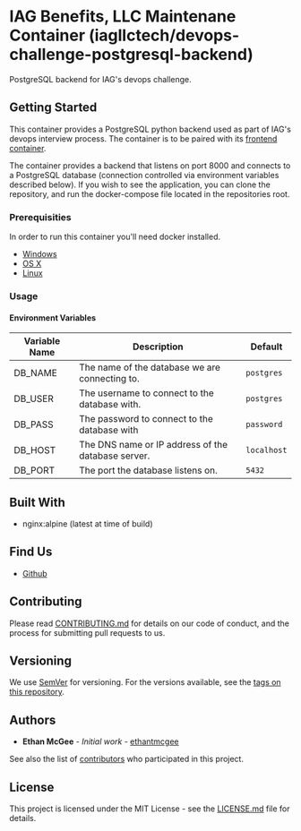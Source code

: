 # IAG Benefits, LLC Maintenane Container (iagllctech/devops-challenge-postgresql-backend)

PostgreSQL backend for IAG's devops challenge.

## Getting Started

This container provides a PostgreSQL python backend used as part of IAG's devops interview process.  The container is to be paired with its [frontend container](https://hub.docker.com/repository/docker/iagllctech/devops-challenge-frontend).

The container provides a backend that listens on port 8000 and connects to a PostgreSQL database (connection controlled via environment variables described below). If you wish to see the application, you can clone the repository, and run the docker-compose file located in the repositories root.

### Prerequisities

In order to run this container you'll need docker installed.

* [Windows](https://docs.docker.com/windows/started)
* [OS X](https://docs.docker.com/mac/started/)
* [Linux](https://docs.docker.com/linux/started/)

### Usage

#### Environment Variables

| Variable Name | Description | Default |
| --- | --- | --- |
| DB_NAME | The name of the database we are connecting to. | `postgres` |
| DB_USER | The username to connect to the database with. | `postgres` |
| DB_PASS | The password to connect to the database with | `password` |
| DB_HOST | The DNS name or IP address of the database server. | `localhost` |
| DB_PORT | The port the database listens on. | `5432` |

## Built With

* nginx:alpine (latest at time of build)

## Find Us

* [Github](https://github.com/iagtech/devops-challenge-postgresql)

## Contributing

Please read [CONTRIBUTING.md](https://github.com/iagtech/devops-challenge-postgresql/blob/main/CONTRIBUTING.md) for details on our code of conduct, and the process for submitting pull requests to us.

## Versioning

We use [SemVer](http://semver.org/) for versioning. For the versions available, see the [tags on this repository](https://github.com/iagtech/devops-challenge-postgresql/tags). 

## Authors

* **Ethan McGee** - *Initial work* - [ethantmcgee](https://github.com/ethantmcgee)

See also the list of [contributors](https://github.com/iagtech/devops-challenge-postgresql/contributors) who participated in this project.

## License

This project is licensed under the MIT License - see the [LICENSE.md](https://github.com/iagtech/devops-challenge-postgresql/blob/main/LICENSE.md) file for details.
